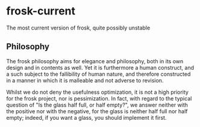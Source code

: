 frosk-current
=============

The most current version of frosk, quite possibly unstable

Philosophy
----------

The frosk philosophy aims for elegance and philosophy, both in its own design
and in contents as well. Yet it is furthermore a human construct, and a such
subject to the fallibility of human nature, and therefore constructed in a
manner in which it is malleable and not adverse to revision.

Whilst we do not deny the usefulness optimization, it is not a high priority
for the frosk project, nor is pessimization. In fact, with regard to the
typical question of "Is the glass half full, or half empty?", we answer neither
with the positive nor with the negative, for the glass is neither half full nor
half empty; indeed, if you want a glass, you should implement it first.
